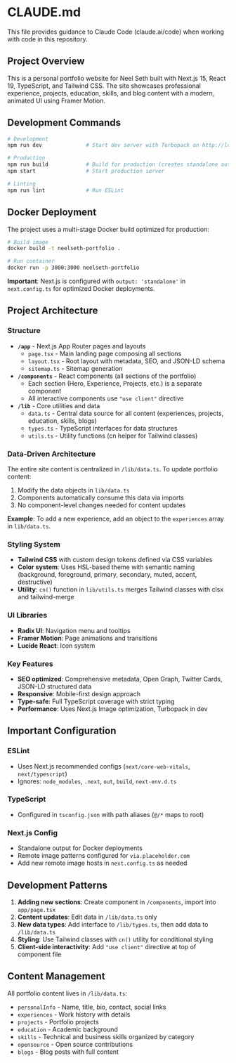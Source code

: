 # CLAUDE.md

This file provides guidance to Claude Code (claude.ai/code) when working with code in this repository.

## Project Overview

This is a personal portfolio website for Neel Seth built with Next.js 15, React 19, TypeScript, and Tailwind CSS. The site showcases professional experience, projects, education, skills, and blog content with a modern, animated UI using Framer Motion.

## Development Commands

```bash
# Development
npm run dev              # Start dev server with Turbopack on http://localhost:3000

# Production
npm run build            # Build for production (creates standalone output)
npm start                # Start production server

# Linting
npm run lint             # Run ESLint
```

## Docker Deployment

The project uses a multi-stage Docker build optimized for production:

```bash
# Build image
docker build -t neelseth-portfolio .

# Run container
docker run -p 3000:3000 neelseth-portfolio
```

**Important**: Next.js is configured with `output: 'standalone'` in `next.config.ts` for optimized Docker deployments.

## Project Architecture

### Structure
- **`/app`** - Next.js App Router pages and layouts
  - `page.tsx` - Main landing page composing all sections
  - `layout.tsx` - Root layout with metadata, SEO, and JSON-LD schema
  - `sitemap.ts` - Sitemap generation
- **`/components`** - React components (all sections of the portfolio)
  - Each section (Hero, Experience, Projects, etc.) is a separate component
  - All interactive components use `"use client"` directive
- **`/lib`** - Core utilities and data
  - `data.ts` - Central data source for all content (experiences, projects, education, skills, blogs)
  - `types.ts` - TypeScript interfaces for data structures
  - `utils.ts` - Utility functions (cn helper for Tailwind classes)

### Data-Driven Architecture

The entire site content is centralized in `/lib/data.ts`. To update portfolio content:
1. Modify the data objects in `lib/data.ts`
2. Components automatically consume this data via imports
3. No component-level changes needed for content updates

**Example**: To add a new experience, add an object to the `experiences` array in `lib/data.ts`.

### Styling System

- **Tailwind CSS** with custom design tokens defined via CSS variables
- **Color system**: Uses HSL-based theme with semantic naming (background, foreground, primary, secondary, muted, accent, destructive)
- **Utility**: `cn()` function in `lib/utils.ts` merges Tailwind classes with clsx and tailwind-merge

### UI Libraries
- **Radix UI**: Navigation menu and tooltips
- **Framer Motion**: Page animations and transitions
- **Lucide React**: Icon system

### Key Features
- **SEO optimized**: Comprehensive metadata, Open Graph, Twitter Cards, JSON-LD structured data
- **Responsive**: Mobile-first design approach
- **Type-safe**: Full TypeScript coverage with strict typing
- **Performance**: Uses Next.js Image optimization, Turbopack in dev

## Important Configuration

### ESLint
- Uses Next.js recommended configs (`next/core-web-vitals`, `next/typescript`)
- Ignores: `node_modules`, `.next`, `out`, `build`, `next-env.d.ts`

### TypeScript
- Configured in `tsconfig.json` with path aliases (`@/*` maps to root)

### Next.js Config
- Standalone output for Docker deployments
- Remote image patterns configured for `via.placeholder.com`
- Add new remote image hosts in `next.config.ts` as needed

## Development Patterns

1. **Adding new sections**: Create component in `/components`, import into `app/page.tsx`
2. **Content updates**: Edit data in `/lib/data.ts` only
3. **New data types**: Add interface to `/lib/types.ts`, then add data to `/lib/data.ts`
4. **Styling**: Use Tailwind classes with `cn()` utility for conditional styling
5. **Client-side interactivity**: Add `"use client"` directive at top of component file

## Content Management

All portfolio content lives in `/lib/data.ts`:
- `personalInfo` - Name, title, bio, contact, social links
- `experiences` - Work history with details
- `projects` - Portfolio projects
- `education` - Academic background
- `skills` - Technical and business skills organized by category
- `opensource` - Open source contributions
- `blogs` - Blog posts with full content
